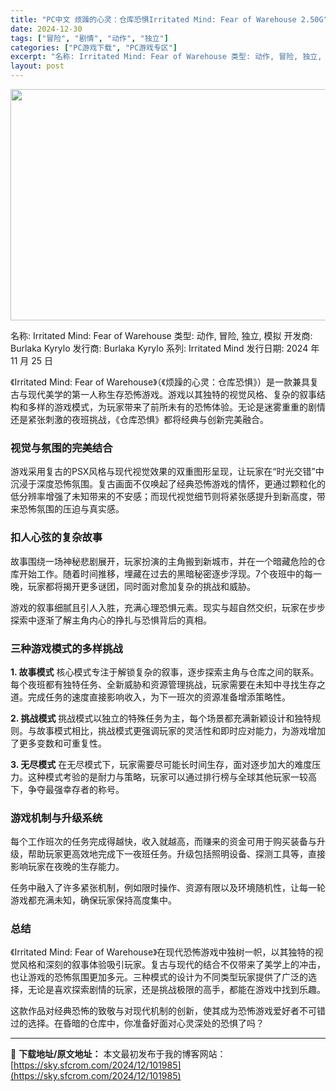 ```yaml
---
title: "PC中文 烦躁的心灵：仓库恐惧Irritated Mind: Fear of Warehouse 2.50G"
date: 2024-12-30
tags: ["冒险", "剧情", "动作", "独立"]
categories: ["PC游戏下载", "PC游戏专区"]
excerpt: "名称: Irritated Mind: Fear of Warehouse 类型: 动作, 冒险, 独立, 模拟 开发商: Burlaka Kyrylo 发行商: Burlaka Kyrylo 系列: Irritated Mind 发行日期: 2024 年 11 月 25 日 《Irritated &hellip;"
layout: post
---
```


<img class="aligncenter size-full wp-image-101986" src="https://sky.sfcrom.com/wp-content/uploads/2024/12/2024123003121075.webp" alt="" width="660" height="370" />

名称: Irritated Mind: Fear of Warehouse
类型: 动作, 冒险, 独立, 模拟
开发商: Burlaka Kyrylo
发行商: Burlaka Kyrylo
系列: Irritated Mind
发行日期: 2024 年 11 月 25 日

《Irritated Mind: Fear of Warehouse》（《烦躁的心灵：仓库恐惧》）是一款兼具复古与现代美学的第一人称生存恐怖游戏。游戏以其独特的视觉风格、复杂的叙事结构和多样的游戏模式，为玩家带来了前所未有的恐怖体验。无论是迷雾重重的剧情还是紧张刺激的夜班挑战，《仓库恐惧》都将经典与创新完美融合。
<h3><strong>视觉与氛围的完美结合</strong></h3>
游戏采用复古的PSX风格与现代视觉效果的双重图形呈现，让玩家在“时光交错”中沉浸于深度恐怖氛围。复古画面不仅唤起了经典恐怖游戏的情怀，更通过颗粒化的低分辨率增强了未知带来的不安感；而现代视觉细节则将紧张感提升到新高度，带来恐怖氛围的压迫与真实感。
<h3><strong>扣人心弦的复杂故事</strong></h3>
故事围绕一场神秘悲剧展开，玩家扮演的主角搬到新城市，并在一个暗藏危险的仓库开始工作。随着时间推移，埋藏在过去的黑暗秘密逐步浮现。7个夜班中的每一晚，玩家都将揭开更多谜团，同时面对愈加复杂的挑战和威胁。

游戏的叙事细腻且引人入胜，充满心理恐惧元素。现实与超自然交织，玩家在步步探索中逐渐了解主角内心的挣扎与恐惧背后的真相。
<h3><strong>三种游戏模式的多样挑战</strong></h3>
<strong>1. 故事模式</strong>
核心模式专注于解锁复杂的叙事，逐步探索主角与仓库之间的联系。每个夜班都有独特任务、全新威胁和资源管理挑战，玩家需要在未知中寻找生存之道。完成任务的速度直接影响收入，为下一班次的资源准备增添策略性。

<strong>2. 挑战模式</strong>
挑战模式以独立的特殊任务为主，每个场景都充满新颖设计和独特规则。与故事模式相比，挑战模式更强调玩家的灵活性和即时应对能力，为游戏增加了更多变数和可重复性。

<strong>3. 无尽模式</strong>
在无尽模式下，玩家需要尽可能长时间生存，面对逐步加大的难度压力。这种模式考验的是耐力与策略，玩家可以通过排行榜与全球其他玩家一较高下，争夺最强幸存者的称号。
<h3><strong>游戏机制与升级系统</strong></h3>
每个工作班次的任务完成得越快，收入就越高，而赚来的资金可用于购买装备与升级，帮助玩家更高效地完成下一夜班任务。升级包括照明设备、探测工具等，直接影响玩家在夜晚的生存能力。

任务中融入了许多紧张机制，例如限时操作、资源有限以及环境随机性，让每一轮游戏都充满未知，确保玩家保持高度集中。
<h3><strong>总结</strong></h3>
《Irritated Mind: Fear of Warehouse》在现代恐怖游戏中独树一帜，以其独特的视觉风格和深刻的叙事体验吸引玩家。复古与现代的结合不仅带来了美学上的冲击，也让游戏的恐怖氛围更加多元。三种模式的设计为不同类型玩家提供了广泛的选择，无论是喜欢探索剧情的玩家，还是挑战极限的高手，都能在游戏中找到乐趣。

这款作品对经典恐怖的致敬与对现代机制的创新，使其成为恐怖游戏爱好者不可错过的选择。在昏暗的仓库中，你准备好面对心灵深处的恐惧了吗？

---
📖 **下载地址/原文地址：** 本文最初发布于我的博客网站：[https://sky.sfcrom.com/2024/12/101985](https://sky.sfcrom.com/2024/12/101985)

